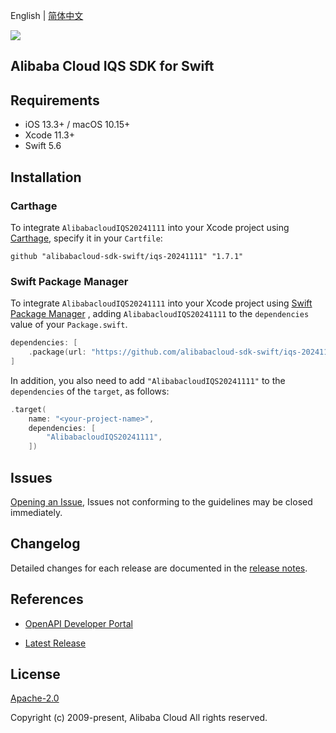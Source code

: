 English | [简体中文](README-CN.md)

![](https://aliyunsdk-pages.alicdn.com/icons/AlibabaCloud.svg)

## Alibaba Cloud IQS SDK for Swift

## Requirements

- iOS 13.3+ / macOS 10.15+
- Xcode 11.3+
- Swift 5.6

## Installation

### Carthage

To integrate `AlibabacloudIQS20241111` into your Xcode project using [Carthage](https://github.com/Carthage/Carthage), specify it in your `Cartfile`:

```ogdl
github "alibabacloud-sdk-swift/iqs-20241111" "1.7.1"
```

### Swift Package Manager

To integrate `AlibabacloudIQS20241111` into your Xcode project using [Swift Package Manager](https://swift.org/package-manager/) , adding `AlibabacloudIQS20241111` to the `dependencies` value of your `Package.swift`.

```swift
dependencies: [
    .package(url: "https://github.com/alibabacloud-sdk-swift/iqs-20241111.git", from: "1.7.1")
]
```

In addition, you also need to add `"AlibabacloudIQS20241111"` to the `dependencies` of the `target`, as follows:

```swift
.target(
    name: "<your-project-name>",
    dependencies: [
        "AlibabacloudIQS20241111",
    ])
```

## Issues

[Opening an Issue](https://github.com/alibabacloud-sdk-swift/iqs-20241111/issues/new), Issues not conforming to the guidelines may be closed immediately.

## Changelog

Detailed changes for each release are documented in the [release notes](./ChangeLog.txt).

## References

* [OpenAPI Developer Portal](https://next.api.alibabacloud.com/home)
- [Latest Release](https://github.com/alibabacloud-sdk-swift/iqs-20241111)

## License

[Apache-2.0](http://www.apache.org/licenses/LICENSE-2.0)

Copyright (c) 2009-present, Alibaba Cloud All rights reserved.
